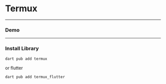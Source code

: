 # Termux


---

### Demo

---

### Install Library

```bash
dart pub add termux
```

or flutter

```bash
dart pub add termux_flutter
```
